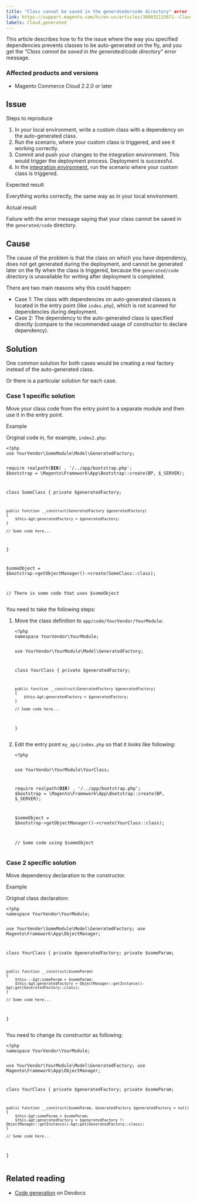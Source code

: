 ```yaml
---
title: "Class cannot be saved in the generatedorcode directory" error
link: https://support.magento.com/hc/en-us/articles/360032133671--Class-cannot-be-saved-in-the-generated-code-directory-error
labels: Cloud,generated
---
```


<p>This article describes how to fix the issue where the way you specified dependencies prevents classes to be auto-generated on the fly, and you get the <em>"Class cannot be saved in the generated/code directory"</em> error message.</p>
<h3>Affected products and versions</h3>
<ul>
<li>Magento Commerce Cloud 2.2.0 or later</li>
</ul>
<h2>Issue</h2>
<p>Steps to reproduce</p>
<ol>
<li>In your local environment, write a custom class with a dependency on the auto-generated class.</li>
<li>Run the scenario, where your custom class is triggered, and see it working correctly.</li>
<li>Commit and push your changes to the integration environment. This would trigger the deployment process. Deployment is successful.</li>
<li>In the <a href="https://support.magento.com/hc/en-us/articles/360043032152-Integration-Environment-enhancement-request-Pro-and-Starter">integration environment</a>, run the scenario where your custom class is triggered.</li>
</ol>
<p>Expected result</p>
<p>Everything works correctly, the same way as in your local environment.</p>
<p>Actual result</p>
<p>Failure with the error message saying that your class cannot be saved in the <code>generated/code</code> directory.</p>
<h2>Cause</h2>
<p>The cause of the problem is that the class on which you have dependency, does not get generated during the deployment, and cannot be generated later on the fly when the class is triggered, because the <code>generated/code </code>directory is unavailable for writing after deployment is completed.</p>
<p>There are two main reasons why this could happen: </p>
<ul>
<li>Case 1: The class with dependencies on auto-generated classes is located in the entry point (like <code>index.php</code>), which is not scanned for dependencies during deployment.</li>
<li>Case 2: The dependency to the auto-generated class is specified directly (compare to the recommended usage of constructor to declare dependency).</li>
</ul>
<h2>Solution</h2>
<p>One common solution for both cases would be creating a real factory instead of the auto-generated class.</p>
<p>Or there is a particular solution for each case.</p>
<h3>Case 1 specific solution</h3>
<p>Move your class code from the entry point to a separate module and then use it in the entry point.</p>
<p>Example</p>
<p>Original code in, for example, <code>index2.php</code>:</p>
<pre><code class="language-php">&lt;?php
use YourVendor\SomeModule\Model\GeneratedFactory;

require realpath(__DIR__) . '/../app/bootstrap.php';
$bootstrap = \Magento\Framework\App\Bootstrap::create(BP, $_SERVER);

class SomeClass
{
    private $generatedFactory;

    public function __construct(GeneratedFactory $generatedFactory)
    {
        $this-&gt;generatedFactory = $generatedFactory;
    }

    // Some code here...
}

$someObject = $bootstrap-&gt;getObjectManager()-&gt;create(SomeClass::class);

// There is some code that uses $someObject</code></pre>
<p>You need to take the following steps:</p>
<ol>
<li>Move the class definition to <code>app/code/YourVendor/YourModule</code>:
<pre><code class="language-php">&lt;?php
namespace YourVendor\YourModule;

use YourVendor\YourModule\Model\GeneratedFactory;

class YourClass
{
    private $generatedFactory;

    public function __construct(GeneratedFactory $generatedFactory)
    {
        $this-&gt;generatedFactory = $generatedFactory;
    }

    // Some code here...
}</code></pre>
</li>
<li>Edit the entry point <code>my_api/index.php</code> so that it looks like following:
<pre><code class="language-php">&lt;?php

use YourVendor\YourModule\YourClass;

require realpath(__DIR__) . '/../app/bootstrap.php';
$bootstrap = \Magento\Framework\App\Bootstrap::create(BP, $_SERVER);

$someObject = $bootstrap-&gt;getObjectManager()-&gt;create(YourClass::class);

// Some code using $someObject</code></pre>
</li>
</ol>
<h3>Case 2 specific solution</h3>
<p>Move dependency declaration to the constructor.</p>
<p>Example</p>
<p>Original class declaration:</p>
<pre><code class="language-php">&lt;?php
namespace YourVendor\YourModule;

use YourVendor\SomeModule\Model\GeneratedFactory;
use Magento\Framework\App\ObjectManager;

class YourClass
{
    private $generatedFactory;
    private $someParam;

    public function __construct($someParam)
    {
        $this---&gt;someParam = $someParam;
        $this-&gt;generatedFactory = ObjectManager::getInstance()-&gt;get(GeneratedFactory::class);
    }

    // Some code here...
}</code></pre>
<p>You need to change its constructor as following:</p>
<pre><code class="language-php">&lt;?php
namespace YourVendor\YourModule;

use YourVendor\YourModule\Model\GeneratedFactory;
use Magento\Framework\App\ObjectManager;

class YourClass
{
    private $generatedFactory;
    private $someParam;

    public function __construct($someParam, GeneratedFactory $generatedFactory = null)
    {
        $this-&gt;someParam = $someParam;
        $this-&gt;generatedFactory = $generatedFactory ?: ObjectManager::getInstance()-&gt;get(GeneratedFactory::class);
    }

    // Some code here...
}</code></pre>
<h2>Related reading</h2>
<ul>
<li>
<a href="https://devdocs.magento.com/guides/v2.3/extension-dev-guide/code-generation.html">Code generation</a> on Devdocs</li>
</ul>